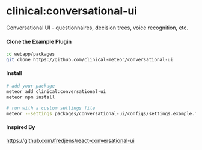 # clinical:conversational-ui

Conversational UI - questionnaires, decision trees, voice recognition, etc.


#### Clone the Example Plugin      

```bash
cd webapp/packages
git clone https://github.com/clinical-meteor/conversational-ui
```


#### Install

```bash
# add your package
meteor add clinical:conversational-ui
meteor npm install

# run with a custom settings file
meteor --settings packages/conversational-ui/configs/settings.example.json
```


#### Inspired By  
https://github.com/fredjens/react-conversational-ui